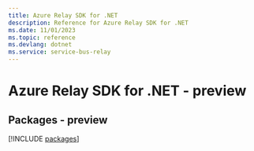 ```yaml
---
title: Azure Relay SDK for .NET
description: Reference for Azure Relay SDK for .NET
ms.date: 11/01/2023
ms.topic: reference
ms.devlang: dotnet
ms.service: service-bus-relay
---
```

# Azure Relay SDK for .NET - preview
## Packages - preview
[!INCLUDE [packages](relay-index.md)]